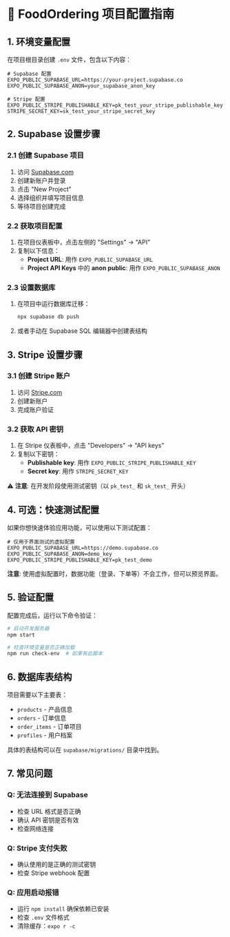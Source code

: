 # 🔧 FoodOrdering 项目配置指南

## 1. 环境变量配置

在项目根目录创建 `.env` 文件，包含以下内容：

```env
# Supabase 配置
EXPO_PUBLIC_SUPABASE_URL=https://your-project.supabase.co
EXPO_PUBLIC_SUPABASE_ANON=your_supabase_anon_key

# Stripe 配置
EXPO_PUBLIC_STRIPE_PUBLISHABLE_KEY=pk_test_your_stripe_publishable_key
STRIPE_SECRET_KEY=sk_test_your_stripe_secret_key
```

## 2. Supabase 设置步骤

### 2.1 创建 Supabase 项目

1. 访问 [Supabase.com](https://supabase.com)
2. 创建新账户并登录
3. 点击 "New Project"
4. 选择组织并填写项目信息
5. 等待项目创建完成

### 2.2 获取项目配置

1. 在项目仪表板中，点击左侧的 "Settings" → "API"
2. 复制以下信息：
   - **Project URL**: 用作 `EXPO_PUBLIC_SUPABASE_URL`
   - **Project API Keys** 中的 **anon public**: 用作 `EXPO_PUBLIC_SUPABASE_ANON`

### 2.3 设置数据库

1. 在项目中运行数据库迁移：
   ```bash
   npx supabase db push
   ```
2. 或者手动在 Supabase SQL 编辑器中创建表结构

## 3. Stripe 设置步骤

### 3.1 创建 Stripe 账户

1. 访问 [Stripe.com](https://stripe.com)
2. 创建新账户
3. 完成账户验证

### 3.2 获取 API 密钥

1. 在 Stripe 仪表板中，点击 "Developers" → "API keys"
2. 复制以下密钥：
   - **Publishable key**: 用作 `EXPO_PUBLIC_STRIPE_PUBLISHABLE_KEY`
   - **Secret key**: 用作 `STRIPE_SECRET_KEY`

⚠️ **注意**: 在开发阶段使用测试密钥（以 `pk_test_` 和 `sk_test_` 开头）

## 4. 可选：快速测试配置

如果你想快速体验应用功能，可以使用以下测试配置：

```env
# 仅用于界面测试的虚拟配置
EXPO_PUBLIC_SUPABASE_URL=https://demo.supabase.co
EXPO_PUBLIC_SUPABASE_ANON=demo_key
EXPO_PUBLIC_STRIPE_PUBLISHABLE_KEY=pk_test_demo
```

**注意**: 使用虚拟配置时，数据功能（登录、下单等）不会工作，但可以预览界面。

## 5. 验证配置

配置完成后，运行以下命令验证：

```bash
# 启动开发服务器
npm start

# 检查环境变量是否正确加载
npm run check-env  # 如果有此脚本
```

## 6. 数据库表结构

项目需要以下主要表：

- `products` - 产品信息
- `orders` - 订单信息
- `order_items` - 订单项目
- `profiles` - 用户档案

具体的表结构可以在 `supabase/migrations/` 目录中找到。

## 7. 常见问题

### Q: 无法连接到 Supabase

- 检查 URL 格式是否正确
- 确认 API 密钥是否有效
- 检查网络连接

### Q: Stripe 支付失败

- 确认使用的是正确的测试密钥
- 检查 Stripe webhook 配置

### Q: 应用启动报错

- 运行 `npm install` 确保依赖已安装
- 检查 `.env` 文件格式
- 清除缓存：`expo r -c`
